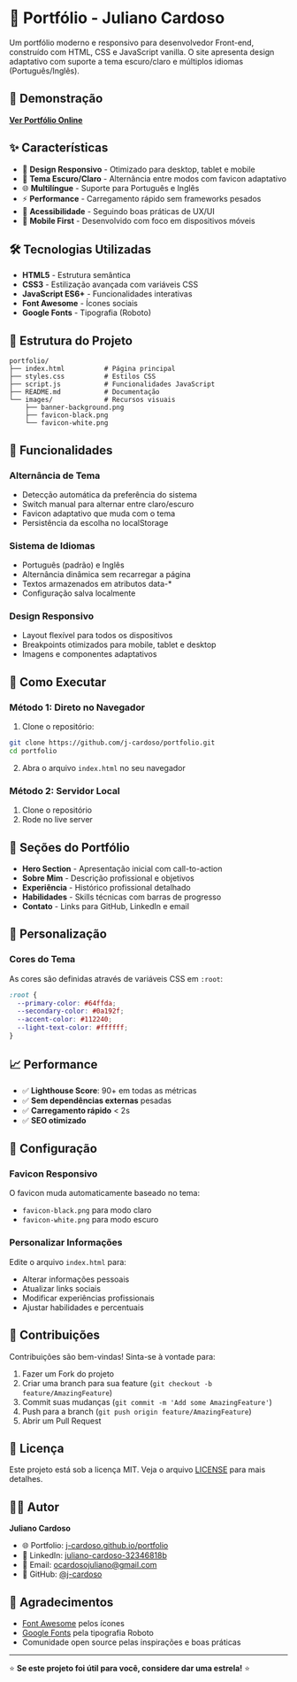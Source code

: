 # 🌟 Portfólio - Juliano Cardoso

Um portfólio moderno e responsivo para desenvolvedor Front-end, construído com HTML, CSS e JavaScript vanilla. O site apresenta design adaptativo com suporte a tema escuro/claro e múltiplos idiomas (Português/Inglês).

## 🚀 Demonstração

**[Ver Portfólio Online](https://juca.engineer)**

## ✨ Características

- 🎨 **Design Responsivo** - Otimizado para desktop, tablet e mobile
- 🌙 **Tema Escuro/Claro** - Alternância entre modos com favicon adaptativo
- 🌐 **Multilíngue** - Suporte para Português e Inglês
- ⚡ **Performance** - Carregamento rápido sem frameworks pesados
- 🎯 **Acessibilidade** - Seguindo boas práticas de UX/UI
- 📱 **Mobile First** - Desenvolvido com foco em dispositivos móveis

## 🛠️ Tecnologias Utilizadas

- **HTML5** - Estrutura semântica
- **CSS3** - Estilização avançada com variáveis CSS
- **JavaScript ES6+** - Funcionalidades interativas
- **Font Awesome** - Ícones sociais
- **Google Fonts** - Tipografia (Roboto)

## 📂 Estrutura do Projeto

```
portfolio/
├── index.html          # Página principal
├── styles.css          # Estilos CSS
├── script.js           # Funcionalidades JavaScript
├── README.md           # Documentação
└── images/             # Recursos visuais
    ├── banner-background.png
    ├── favicon-black.png
    └── favicon-white.png
```

## 🎯 Funcionalidades

### Alternância de Tema

- Detecção automática da preferência do sistema
- Switch manual para alternar entre claro/escuro
- Favicon adaptativo que muda com o tema
- Persistência da escolha no localStorage

### Sistema de Idiomas

- Português (padrão) e Inglês
- Alternância dinâmica sem recarregar a página
- Textos armazenados em atributos data-\*
- Configuração salva localmente

### Design Responsivo

- Layout flexível para todos os dispositivos
- Breakpoints otimizados para mobile, tablet e desktop
- Imagens e componentes adaptativos

## 🚀 Como Executar

### Método 1: Direto no Navegador

1. Clone o repositório:

```bash
git clone https://github.com/j-cardoso/portfolio.git
cd portfolio
```

2. Abra o arquivo `index.html` no seu navegador

### Método 2: Servidor Local

1. Clone o repositório
2. Rode no live server

## 📱 Seções do Portfólio

- **Hero Section** - Apresentação inicial com call-to-action
- **Sobre Mim** - Descrição profissional e objetivos
- **Experiência** - Histórico profissional detalhado
- **Habilidades** - Skills técnicas com barras de progresso
- **Contato** - Links para GitHub, LinkedIn e email

## 🎨 Personalização

### Cores do Tema

As cores são definidas através de variáveis CSS em `:root`:

```css
:root {
  --primary-color: #64ffda;
  --secondary-color: #0a192f;
  --accent-color: #112240;
  --light-text-color: #ffffff;
}
```

## 📈 Performance

- ✅ **Lighthouse Score**: 90+ em todas as métricas
- ✅ **Sem dependências externas** pesadas
- ✅ **Carregamento rápido** < 2s
- ✅ **SEO otimizado**

## 🔧 Configuração

### Favicon Responsivo

O favicon muda automaticamente baseado no tema:

- `favicon-black.png` para modo claro
- `favicon-white.png` para modo escuro

### Personalizar Informações

Edite o arquivo `index.html` para:

- Alterar informações pessoais
- Atualizar links sociais
- Modificar experiências profissionais
- Ajustar habilidades e percentuais

## 🤝 Contribuições

Contribuições são bem-vindas! Sinta-se à vontade para:

1. Fazer um Fork do projeto
2. Criar uma branch para sua feature (`git checkout -b feature/AmazingFeature`)
3. Commit suas mudanças (`git commit -m 'Add some AmazingFeature'`)
4. Push para a branch (`git push origin feature/AmazingFeature`)
5. Abrir um Pull Request

## 📄 Licença

Este projeto está sob a licença MIT. Veja o arquivo [LICENSE](LICENSE) para mais detalhes.

## 👨‍💻 Autor

**Juliano Cardoso**

- 🌐 Portfolio: [j-cardoso.github.io/portfolio](https://j-cardoso.github.io/portfolio)
- 💼 LinkedIn: [juliano-cardoso-32346818b](https://www.linkedin.com/in/juliano-cardoso-32346818b/)
- 📧 Email: ocardosojuliano@gmail.com
- 🐙 GitHub: [@j-cardoso](https://github.com/j-cardoso)

## 🙏 Agradecimentos

- [Font Awesome](https://fontawesome.com/) pelos ícones
- [Google Fonts](https://fonts.google.com/) pela tipografia Roboto
- Comunidade open source pelas inspirações e boas práticas

---

⭐ **Se este projeto foi útil para você, considere dar uma estrela!** ⭐
